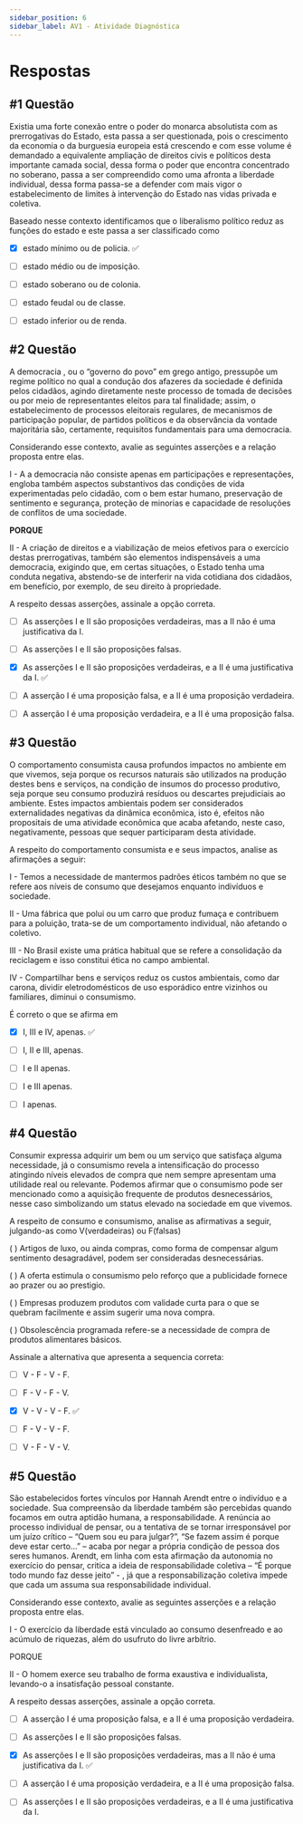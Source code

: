 ```yaml
---
sidebar_position: 6
sidebar_label: AV1 - Atividade Diagnóstica
---
```


# Respostas


## #1 Questão

  


Existia uma forte conexão entre o poder do monarca absolutista com as prerrogativas do Estado, esta passa a ser questionada, pois o crescimento da economia o da burguesia europeia está crescendo e com esse volume é demandado a equivalente ampliação de direitos civis e políticos desta importante camada social, dessa forma o poder que encontra concentrado no soberano, passa a ser compreendido como uma afronta a liberdade individual, dessa forma passa-se a defender com mais vigor o estabelecimento de limites à intervenção do Estado nas vidas privada e coletiva.

Baseado nesse contexto identificamos que o liberalismo político reduz as funções do estado e este passa a ser classificado como

  

- [x] estado mínimo ou de policia. ✅

- [ ] estado médio ou de imposição.

- [ ] estado soberano ou de colonia.

- [ ] estado feudal ou de classe.

- [ ] estado inferior ou de renda.


## #2 Questão

  


A democracia , ou o “governo do povo” em grego antigo, pressupõe um regime político no qual a condução dos afazeres da sociedade é definida pelos cidadãos, agindo diretamente neste processo de tomada de decisões ou por meio de representantes eleitos para tal finalidade; assim, o estabelecimento de processos eleitorais regulares, de mecanismos de participação popular, de partidos políticos e da observância da vontade majoritária são, certamente, requisitos fundamentais para uma democracia.

Considerando esse contexto, avalie as seguintes asserções e a relação proposta entre elas.

I - A a democracia não consiste apenas em participações e representações, engloba também aspectos substantivos das condições de vida experimentadas pelo cidadão, com o bem estar humano, preservação de sentimento e segurança, proteção de minorias e capacidade de resoluções de conflitos de uma sociedade.

**PORQUE**

II - A criação de direitos e a viabilização de meios efetivos para o exercício destas prerrogativas, também são elementos indispensáveis a uma democracia, exigindo que, em certas situações, o Estado tenha uma conduta negativa, abstendo-se de interferir na vida cotidiana dos cidadãos, em benefício, por exemplo, de seu direito à propriedade.

A respeito dessas asserções, assinale a opção correta.

  

- [ ] As asserções I e II são proposições verdadeiras, mas a II não é uma justificativa da I. 

- [ ] As asserções I e II são proposições falsas.

- [x] As asserções I e II são proposições verdadeiras, e a II é uma justificativa da I. ✅

- [ ] A asserção I é uma proposição falsa, e a II é uma proposição verdadeira.

- [ ] A asserção I é uma proposição verdadeira, e a II é uma proposição falsa.



## #3 Questão

  


O comportamento consumista causa profundos impactos no ambiente em que vivemos, seja porque os recursos naturais são utilizados na produção destes bens e serviços, na condição de insumos do processo produtivo, seja porque seu consumo produzirá resíduos ou descartes prejudiciais ao ambiente. Estes impactos ambientais podem ser considerados externalidades negativas da dinâmica econômica, isto é, efeitos não propositais de uma atividade econômica que acaba afetando, neste caso, negativamente, pessoas que sequer participaram desta atividade.

A respeito do comportamento consumista e e seus impactos, analise as afirmações a seguir:

I - Temos a necessidade de mantermos padrões éticos também no que se refere aos níveis de consumo que desejamos enquanto indivíduos e sociedade.

II - Uma fábrica que polui ou um carro que produz fumaça e contribuem para a poluição, trata-se de um comportamento individual, não afetando o coletivo.

III - No Brasil existe uma prática habitual que se refere a consolidação da reciclagem e isso constitui ética no campo ambiental.

IV - Compartilhar bens e serviços reduz os custos ambientais, como dar carona, dividir eletrodomésticos de uso esporádico entre vizinhos ou familiares, diminui o consumismo.

É correto o que se afirma em

  

- [x] I, III e IV, apenas. ✅

- [ ] I, II e III, apenas.

- [ ] I e II apenas.

- [ ] I e III apenas.

- [ ] I apenas.



## #4 Questão

  


Consumir expressa adquirir um bem ou um serviço que satisfaça alguma necessidade, já o consumismo revela a intensificação do processo atingindo níveis elevados de compra que nem sempre apresentam uma utilidade real ou relevante. Podemos afirmar que o consumismo pode ser mencionado como a aquisição frequente de produtos desnecessários, nesse caso simbolizando um status elevado na sociedade em que vivemos.

A respeito de consumo e consumismo, analise as afirmativas a seguir, julgando-as como V(verdadeiras) ou F(falsas)

( ) Artigos de luxo, ou ainda compras, como forma de compensar algum sentimento desagradável, podem ser consideradas desnecessárias.

( ) A oferta estimula o consumismo pelo reforço que a publicidade fornece ao prazer ou ao prestigio.

( ) Empresas produzem produtos com validade curta para o que se quebram facilmente e assim sugerir uma nova compra.

( ) Obsolescência programada refere-se a necessidade de compra de produtos alimentares básicos.

Assinale a alternativa que apresenta a sequencia correta:

  

- [ ] V - F - V - F.  

- [ ] F - V - F - V.

- [x] V - V - V - F. ✅

- [ ] F - V - V - F.

- [ ] V - F - V - V.



## #5 Questão

  


São estabelecidos fortes vínculos por Hannah Arendt entre o indivíduo e a sociedade. Sua compreensão da liberdade também são percebidas quando focamos em outra aptidão humana, a responsabilidade. A renúncia ao processo individual de pensar, ou a tentativa de se tornar irresponsável por um juízo crítico – “Quem sou eu para julgar?”, “Se fazem assim é porque deve estar certo...” – acaba por negar a própria condição de pessoa dos seres humanos. Arendt, em linha com esta afirmação da autonomia no exercício do pensar, critica a ideia de responsabilidade coletiva – “É porque todo mundo faz desse jeito” - , já que a responsabilização coletiva impede que cada um assuma sua responsabilidade individual.

Considerando esse contexto, avalie as seguintes asserções e a relação proposta entre elas.

I - O exercício da liberdade está vinculado ao consumo desenfreado e ao acúmulo de riquezas, além do usufruto do livre arbítrio.

PORQUE

II - O homem exerce seu trabalho de forma exaustiva e individualista, levando-o a insatisfação pessoal constante.

A respeito dessas asserções, assinale a opção correta.

  

- [ ] A asserção I é uma proposição falsa, e a II é uma proposição verdadeira.  

- [ ] As asserções I e II são proposições falsas.

- [x] As asserções I e II são proposições verdadeiras, mas a II não é uma justificativa da I. ✅

- [ ] A asserção I é uma proposição verdadeira, e a II é uma proposição falsa.

- [ ] As asserções I e II são proposições verdadeiras, e a II é uma justificativa da I.